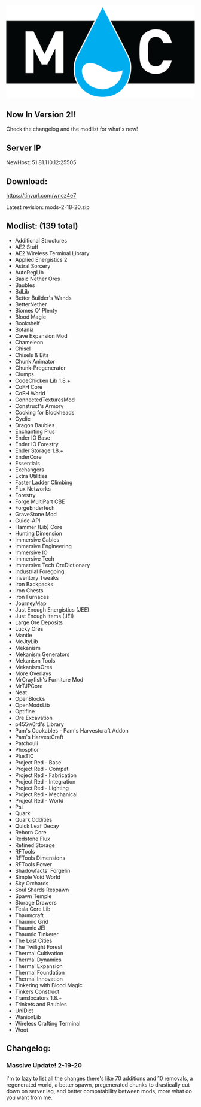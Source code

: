 ![banner](https://github.com/ChickWithADick/RainCraft/blob/master/mclogo.png)

## Now In Version 2!! 
Check the changelog and the modlist for what's new!

## Server IP
NewHost: 51.81.110.12:25505

## Download:
https://tinyurl.com/wncz4e7

Latest revision: mods-2-18-20.zip


## Modlist: (139 total)

 * Additional Structures
 * AE2 Stuff
 * AE2 Wireless Terminal Library
 * Applied Energistics 2
 * Astral Sorcery
 * AutoRegLib
 * Basic Nether Ores
 * Baubles
 * BdLib
 * Better Builder's Wands
 * BetterNether
 * Biomes O' Plenty
 * Blood Magic
 * Bookshelf
 * Botania
 * Cave Expansion Mod
 * Chameleon
 * Chisel
 * Chisels & Bits
 * Chunk Animator
 * Chunk-Pregenerator
 * Clumps
 * CodeChicken Lib 1.8.+
 * CoFH Core
 * CoFH World
 * ConnectedTexturesMod
 * Construct's Armory
 * Cooking for Blockheads
 * Cyclic
 * Dragon Baubles
 * Enchanting Plus
 * Ender IO Base
 * Ender IO Forestry
 * Ender Storage 1.8.+
 * EnderCore
 * Essentials
 * Exchangers
 * Extra Utilities
 * Faster Ladder Climbing
 * Flux Networks
 * Forestry
 * Forge MultiPart CBE
 * ForgeEndertech
 * GraveStone Mod
 * Guide-API
 * Hammer (Lib) Core
 * Hunting Dimension
 * Immersive Cables
 * Immersive Engineering
 * Immersive IO
 * Immersive Tech
 * Immersive Tech OreDictionary
 * Industrial Foregoing
 * Inventory Tweaks
 * Iron Backpacks
 * Iron Chests
 * Iron Furnaces
 * JourneyMap
 * Just Enough Energistics (JEE)
 * Just Enough Items (JEI)
 * Large Ore Deposits
 * Lucky Ores
 * Mantle
 * McJtyLib
 * Mekanism
 * Mekanism Generators
 * Mekanism Tools
 * MekanismOres
 * More Overlays
 * MrCrayfish's Furniture Mod
 * MrTJPCore
 * Neat
 * OpenBlocks
 * OpenModsLib
 * Optifine
 * Ore Excavation
 * p455w0rd's Library
 * Pam's Cookables - Pam's Harvestcraft Addon
 * Pam's HarvestCraft
 * Patchouli
 * Phosphor
 * PlusTiC
 * Project Red - Base
 * Project Red - Compat
 * Project Red - Fabrication
 * Project Red - Integration
 * Project Red - Lighting
 * Project Red - Mechanical
 * Project Red - World
 * Psi
 * Quark
 * Quark Oddities
 * Quick Leaf Decay
 * Reborn Core
 * Redstone Flux
 * Refined Storage
 * RFTools
 * RFTools Dimensions
 * RFTools Power
 * Shadowfacts' Forgelin
 * Simple Void World
 * Sky Orchards
 * Soul Shards Respawn
 * Spawn Temple
 * Storage Drawers
 * Tesla Core Lib
 * Thaumcraft
 * Thaumic Grid
 * Thaumic JEI
 * Thaumic Tinkerer
 * The Lost Cities
 * The Twilight Forest
 * Thermal Cultivation
 * Thermal Dynamics
 * Thermal Expansion
 * Thermal Foundation
 * Thermal Innovation
 * Tinkering with Blood Magic
 * Tinkers Construct
 * Translocators 1.8.+
 * Trinkets and Baubles
 * UniDict
 * WanionLib
 * Wireless Crafting Terminal
 * Woot

## Changelog:

### Massive Update! 2-19-20
I'm to lazy to list all the changes there's like 70 additions and 10 removals, a regenerated world, a better spawn, pregenerated chunks to drastically cut down on server lag, and better compatability between mods, more  what do you want from me.
